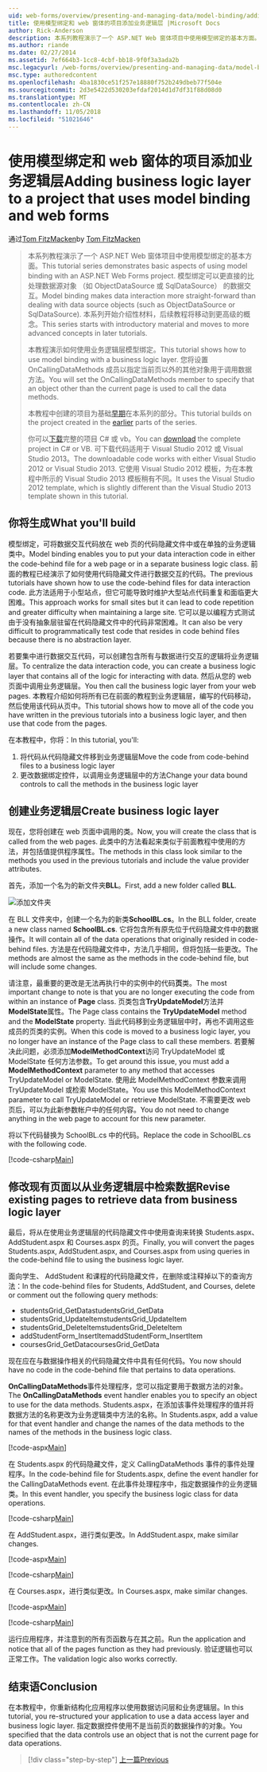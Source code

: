 ```yaml
---
uid: web-forms/overview/presenting-and-managing-data/model-binding/adding-business-logic-layer
title: 使用模型绑定和 web 窗体的项目添加业务逻辑层 |Microsoft Docs
author: Rick-Anderson
description: 本系列教程演示了一个 ASP.NET Web 窗体项目中使用模型绑定的基本方面。 模型绑定使数据交互...更多直接-
ms.author: riande
ms.date: 02/27/2014
ms.assetid: 7ef664b3-1cc8-4cbf-bb18-9f0f3a3ada2b
msc.legacyurl: /web-forms/overview/presenting-and-managing-data/model-binding/adding-business-logic-layer
msc.type: authoredcontent
ms.openlocfilehash: 4ba1830ce51f257e18880f752b249dbeb77f504e
ms.sourcegitcommit: 2d3e5422d530203efdaf2014d1d7df31f88d08d0
ms.translationtype: MT
ms.contentlocale: zh-CN
ms.lasthandoff: 11/05/2018
ms.locfileid: "51021646"
---
```

<a name="adding-business-logic-layer-to-a-project-that-uses-model-binding-and-web-forms"></a><span data-ttu-id="39fa4-104">使用模型绑定和 web 窗体的项目添加业务逻辑层</span><span class="sxs-lookup"><span data-stu-id="39fa4-104">Adding business logic layer to a project that uses model binding and web forms</span></span>
====================
<span data-ttu-id="39fa4-105">通过[Tom FitzMacken](https://github.com/tfitzmac)</span><span class="sxs-lookup"><span data-stu-id="39fa4-105">by [Tom FitzMacken](https://github.com/tfitzmac)</span></span>

> <span data-ttu-id="39fa4-106">本系列教程演示了一个 ASP.NET Web 窗体项目中使用模型绑定的基本方面。</span><span class="sxs-lookup"><span data-stu-id="39fa4-106">This tutorial series demonstrates basic aspects of using model binding with an ASP.NET Web Forms project.</span></span> <span data-ttu-id="39fa4-107">模型绑定可以更直接的比处理数据源对象 （如 ObjectDataSource 或 SqlDataSource） 的数据交互。</span><span class="sxs-lookup"><span data-stu-id="39fa4-107">Model binding makes data interaction more straight-forward than dealing with data source objects (such as ObjectDataSource or SqlDataSource).</span></span> <span data-ttu-id="39fa4-108">本系列开始介绍性材料，后续教程将移动到更高级的概念。</span><span class="sxs-lookup"><span data-stu-id="39fa4-108">This series starts with introductory material and moves to more advanced concepts in later tutorials.</span></span>
> 
> <span data-ttu-id="39fa4-109">本教程演示如何使用业务逻辑层模型绑定。</span><span class="sxs-lookup"><span data-stu-id="39fa4-109">This tutorial shows how to use model binding with a business logic layer.</span></span> <span data-ttu-id="39fa4-110">您将设置 OnCallingDataMethods 成员以指定当前页以外的其他对象用于调用数据方法。</span><span class="sxs-lookup"><span data-stu-id="39fa4-110">You will set the OnCallingDataMethods member to specify that an object other than the current page is used to call the data methods.</span></span>
> 
> <span data-ttu-id="39fa4-111">本教程中创建的项目为基础[早期](retrieving-data.md)在本系列的部分。</span><span class="sxs-lookup"><span data-stu-id="39fa4-111">This tutorial builds on the project created in the [earlier](retrieving-data.md) parts of the series.</span></span>
> 
> <span data-ttu-id="39fa4-112">你可以[下载](https://go.microsoft.com/fwlink/?LinkId=286116)完整的项目 C# 或 vb。</span><span class="sxs-lookup"><span data-stu-id="39fa4-112">You can [download](https://go.microsoft.com/fwlink/?LinkId=286116) the complete project in C# or VB.</span></span> <span data-ttu-id="39fa4-113">可下载代码适用于 Visual Studio 2012 或 Visual Studio 2013。</span><span class="sxs-lookup"><span data-stu-id="39fa4-113">The downloadable code works with either Visual Studio 2012 or Visual Studio 2013.</span></span> <span data-ttu-id="39fa4-114">它使用 Visual Studio 2012 模板，为在本教程中所示的 Visual Studio 2013 模板稍有不同。</span><span class="sxs-lookup"><span data-stu-id="39fa4-114">It uses the Visual Studio 2012 template, which is slightly different than the Visual Studio 2013 template shown in this tutorial.</span></span>


## <a name="what-youll-build"></a><span data-ttu-id="39fa4-115">你将生成</span><span class="sxs-lookup"><span data-stu-id="39fa4-115">What you'll build</span></span>

<span data-ttu-id="39fa4-116">模型绑定，可将数据交互代码放在 web 页的代码隐藏文件中或在单独的业务逻辑类中。</span><span class="sxs-lookup"><span data-stu-id="39fa4-116">Model binding enables you to put your data interaction code in either the code-behind file for a web page or in a separate business logic class.</span></span> <span data-ttu-id="39fa4-117">前面的教程已经演示了如何使用代码隐藏文件进行数据交互的代码。</span><span class="sxs-lookup"><span data-stu-id="39fa4-117">The previous tutorials have shown how to use the code-behind files for data interaction code.</span></span> <span data-ttu-id="39fa4-118">此方法适用于小型站点，但它可能导致时维护大型站点代码重复和面临更大困难。</span><span class="sxs-lookup"><span data-stu-id="39fa4-118">This approach works for small sites but it can lead to code repetition and greater difficulty when maintaining a large site.</span></span> <span data-ttu-id="39fa4-119">它可以是以编程方式测试由于没有抽象层驻留在代码隐藏文件中的代码非常困难。</span><span class="sxs-lookup"><span data-stu-id="39fa4-119">It can also be very difficult to programmatically test code that resides in code behind files because there is no abstraction layer.</span></span>

<span data-ttu-id="39fa4-120">若要集中进行数据交互代码，可以创建包含所有与数据进行交互的逻辑将业务逻辑层。</span><span class="sxs-lookup"><span data-stu-id="39fa4-120">To centralize the data interaction code, you can create a business logic layer that contains all of the logic for interacting with data.</span></span> <span data-ttu-id="39fa4-121">然后从您的 web 页面中调用业务逻辑层。</span><span class="sxs-lookup"><span data-stu-id="39fa4-121">You then call the business logic layer from your web pages.</span></span> <span data-ttu-id="39fa4-122">本教程介绍如何将所有已在前面的教程到业务逻辑层，编写的代码移动，然后使用该代码从页中。</span><span class="sxs-lookup"><span data-stu-id="39fa4-122">This tutorial shows how to move all of the code you have written in the previous tutorials into a business logic layer, and then use that code from the pages.</span></span>

<span data-ttu-id="39fa4-123">在本教程中，你将：</span><span class="sxs-lookup"><span data-stu-id="39fa4-123">In this tutorial, you'll:</span></span>

1. <span data-ttu-id="39fa4-124">将代码从代码隐藏文件移到业务逻辑层</span><span class="sxs-lookup"><span data-stu-id="39fa4-124">Move the code from code-behind files to a business logic layer</span></span>
2. <span data-ttu-id="39fa4-125">更改数据绑定控件，以调用业务逻辑层中的方法</span><span class="sxs-lookup"><span data-stu-id="39fa4-125">Change your data bound controls to call the methods in the business logic layer</span></span>

## <a name="create-business-logic-layer"></a><span data-ttu-id="39fa4-126">创建业务逻辑层</span><span class="sxs-lookup"><span data-stu-id="39fa4-126">Create business logic layer</span></span>

<span data-ttu-id="39fa4-127">现在，您将创建在 web 页面中调用的类。</span><span class="sxs-lookup"><span data-stu-id="39fa4-127">Now, you will create the class that is called from the web pages.</span></span> <span data-ttu-id="39fa4-128">此类中的方法看起来类似于前面教程中使用的方法，并包括值提供程序属性。</span><span class="sxs-lookup"><span data-stu-id="39fa4-128">The methods in this class look similar to the methods you used in the previous tutorials and include the value provider attributes.</span></span>

<span data-ttu-id="39fa4-129">首先，添加一个名为的新文件夹**BLL**。</span><span class="sxs-lookup"><span data-stu-id="39fa4-129">First, add a new folder called **BLL**.</span></span>

![添加文件夹](adding-business-logic-layer/_static/image1.png)

<span data-ttu-id="39fa4-131">在 BLL 文件夹中，创建一个名为的新类**SchoolBL.cs**。</span><span class="sxs-lookup"><span data-stu-id="39fa4-131">In the BLL folder, create a new class named **SchoolBL.cs**.</span></span> <span data-ttu-id="39fa4-132">它将包含所有原先位于代码隐藏文件中的数据操作。</span><span class="sxs-lookup"><span data-stu-id="39fa4-132">It will contain all of the data operations that originally resided in code-behind files.</span></span> <span data-ttu-id="39fa4-133">方法是在代码隐藏文件中，方法几乎相同，但将包括一些更改。</span><span class="sxs-lookup"><span data-stu-id="39fa4-133">The methods are almost the same as the methods in the code-behind file, but will include some changes.</span></span>

<span data-ttu-id="39fa4-134">请注意，最重要的更改是无法再执行中的实例中的代码**页**类。</span><span class="sxs-lookup"><span data-stu-id="39fa4-134">The most important change to note is that you are no longer executing the code from within an instance of **Page** class.</span></span> <span data-ttu-id="39fa4-135">页类包含**TryUpdateModel**方法并**ModelState**属性。</span><span class="sxs-lookup"><span data-stu-id="39fa4-135">The Page class contains the **TryUpdateModel** method and the **ModelState** property.</span></span> <span data-ttu-id="39fa4-136">当此代码移到业务逻辑层中时，再也不调用这些成员的页类的实例。</span><span class="sxs-lookup"><span data-stu-id="39fa4-136">When this code is moved to a business logic layer, you no longer have an instance of the Page class to call these members.</span></span> <span data-ttu-id="39fa4-137">若要解决此问题，必须添加**ModelMethodContext**访问 TryUpdateModel 或 ModelState 任何方法参数。</span><span class="sxs-lookup"><span data-stu-id="39fa4-137">To get around this issue, you must add a **ModelMethodContext** parameter to any method that accesses TryUpdateModel or ModelState.</span></span> <span data-ttu-id="39fa4-138">使用此 ModelMethodContext 参数来调用 TryUpdateModel 或检索 ModelState。</span><span class="sxs-lookup"><span data-stu-id="39fa4-138">You use this ModelMethodContext parameter to call TryUpdateModel or retrieve ModelState.</span></span> <span data-ttu-id="39fa4-139">不需要更改 web 页后，可以为此新参数帐户中的任何内容。</span><span class="sxs-lookup"><span data-stu-id="39fa4-139">You do not need to change anything in the web page to account for this new parameter.</span></span>

<span data-ttu-id="39fa4-140">将以下代码替换为 SchoolBL.cs 中的代码。</span><span class="sxs-lookup"><span data-stu-id="39fa4-140">Replace the code in SchoolBL.cs with the following code.</span></span>

[!code-csharp[Main](adding-business-logic-layer/samples/sample1.cs)]

## <a name="revise-existing-pages-to-retrieve-data-from-business-logic-layer"></a><span data-ttu-id="39fa4-141">修改现有页面以从业务逻辑层中检索数据</span><span class="sxs-lookup"><span data-stu-id="39fa4-141">Revise existing pages to retrieve data from business logic layer</span></span>

<span data-ttu-id="39fa4-142">最后，将从在使用业务逻辑层的代码隐藏文件中使用查询来转换 Students.aspx、 AddStudent.aspx 和 Courses.aspx 的页。</span><span class="sxs-lookup"><span data-stu-id="39fa4-142">Finally, you will convert the pages Students.aspx, AddStudent.aspx, and Courses.aspx from using queries in the code-behind file to using the business logic layer.</span></span>

<span data-ttu-id="39fa4-143">面向学生、 AddStudent 和课程的代码隐藏文件，在删除或注释掉以下的查询方法：</span><span class="sxs-lookup"><span data-stu-id="39fa4-143">In the code-behind files for Students, AddStudent, and Courses, delete or comment out the following query methods:</span></span>

- <span data-ttu-id="39fa4-144">studentsGrid\_GetData</span><span class="sxs-lookup"><span data-stu-id="39fa4-144">studentsGrid\_GetData</span></span>
- <span data-ttu-id="39fa4-145">studentsGrid\_UpdateItem</span><span class="sxs-lookup"><span data-stu-id="39fa4-145">studentsGrid\_UpdateItem</span></span>
- <span data-ttu-id="39fa4-146">studentsGrid\_DeleteItem</span><span class="sxs-lookup"><span data-stu-id="39fa4-146">studentsGrid\_DeleteItem</span></span>
- <span data-ttu-id="39fa4-147">addStudentForm\_InsertItem</span><span class="sxs-lookup"><span data-stu-id="39fa4-147">addStudentForm\_InsertItem</span></span>
- <span data-ttu-id="39fa4-148">coursesGrid\_GetData</span><span class="sxs-lookup"><span data-stu-id="39fa4-148">coursesGrid\_GetData</span></span>

<span data-ttu-id="39fa4-149">现在应在与数据操作相关的代码隐藏文件中具有任何代码。</span><span class="sxs-lookup"><span data-stu-id="39fa4-149">You now should have no code in the code-behind file that pertains to data operations.</span></span>

<span data-ttu-id="39fa4-150">**OnCallingDataMethods**事件处理程序，您可以指定要用于数据方法的对象。</span><span class="sxs-lookup"><span data-stu-id="39fa4-150">The **OnCallingDataMethods** event handler enables you to specify an object to use for the data methods.</span></span> <span data-ttu-id="39fa4-151">Students.aspx，在添加该事件处理程序的值并将数据方法的名称更改为业务逻辑类中方法的名称。</span><span class="sxs-lookup"><span data-stu-id="39fa4-151">In Students.aspx, add a value for that event handler and change the names of the data methods to the names of the methods in the business logic class.</span></span>

[!code-aspx[Main](adding-business-logic-layer/samples/sample2.aspx?highlight=3-4,8)]

<span data-ttu-id="39fa4-152">在 Students.aspx 的代码隐藏文件，定义 CallingDataMethods 事件的事件处理程序。</span><span class="sxs-lookup"><span data-stu-id="39fa4-152">In the code-behind file for Students.aspx, define the event handler for the CallingDataMethods event.</span></span> <span data-ttu-id="39fa4-153">在此事件处理程序中，指定数据操作的业务逻辑类。</span><span class="sxs-lookup"><span data-stu-id="39fa4-153">In this event handler, you specify the business logic class for data operations.</span></span>

[!code-csharp[Main](adding-business-logic-layer/samples/sample3.cs)]

<span data-ttu-id="39fa4-154">在 AddStudent.aspx，进行类似更改。</span><span class="sxs-lookup"><span data-stu-id="39fa4-154">In AddStudent.aspx, make similar changes.</span></span>

[!code-aspx[Main](adding-business-logic-layer/samples/sample4.aspx?highlight=3-4)]

[!code-csharp[Main](adding-business-logic-layer/samples/sample5.cs)]

<span data-ttu-id="39fa4-155">在 Courses.aspx，进行类似更改。</span><span class="sxs-lookup"><span data-stu-id="39fa4-155">In Courses.aspx, make similar changes.</span></span>

[!code-aspx[Main](adding-business-logic-layer/samples/sample6.aspx?highlight=3-4)]

[!code-csharp[Main](adding-business-logic-layer/samples/sample7.cs)]

<span data-ttu-id="39fa4-156">运行应用程序，并注意到的所有页函数与在其之前。</span><span class="sxs-lookup"><span data-stu-id="39fa4-156">Run the application and notice that all of the pages function as they had previously.</span></span> <span data-ttu-id="39fa4-157">验证逻辑也可以正常工作。</span><span class="sxs-lookup"><span data-stu-id="39fa4-157">The validation logic also works correctly.</span></span>

## <a name="conclusion"></a><span data-ttu-id="39fa4-158">结束语</span><span class="sxs-lookup"><span data-stu-id="39fa4-158">Conclusion</span></span>

<span data-ttu-id="39fa4-159">在本教程中，你重新结构化应用程序以使用数据访问层和业务逻辑层。</span><span class="sxs-lookup"><span data-stu-id="39fa4-159">In this tutorial, you re-structured your application to use a data access layer and business logic layer.</span></span> <span data-ttu-id="39fa4-160">指定数据控件使用不是当前页的数据操作的对象。</span><span class="sxs-lookup"><span data-stu-id="39fa4-160">You specified that the data controls use an object that is not the current page for data operations.</span></span>

> [!div class="step-by-step"]
> [<span data-ttu-id="39fa4-161">上一篇</span><span class="sxs-lookup"><span data-stu-id="39fa4-161">Previous</span></span>](using-query-string-values-to-retrieve-data.md)
